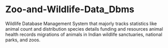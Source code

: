 # Zoo-and-Wildlife-Data_Dbms
Wildlife Database Management System that majorly tracks statistics like animal count and distribution species details funding and resources animal health records migrations of animals in Indian wildlife sanctuaries, national parks, and zoos.
